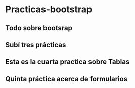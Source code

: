 # Practicas-bootstrap
## Todo sobre bootsrap
## Subí tres prácticas
## Esta es la cuarta practica sobre Tablas
## Quinta práctica acerca de formularios
